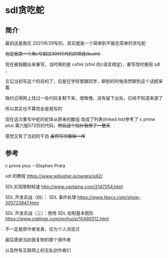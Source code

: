 # sdl贪吃蛇

## 简介
最初这是我在 2021/8/29写的，其实就是一个简单到不能在简单的贪吃蛇

~~也是我第一个用c写超过300行代码的项目(bushi)~~

现在被我翻出来重写，当时用的是 csfml (sfml 的c语言绑定)，重写改时换用 sdl ，

忘记当初写这个的目的了，应是在学校里跟同学，聊到的时候突然聊到这个话题来着

隐约记得网上找过一些代码复制下来，很惭愧，没有留下出处，已经不知道来源了

所以其实也不算完全是我写的

现在这次重写中蛇的蛇体从原来的数组
改成了列表(linked list)参考了 c prime plus 第六版573页的代码，~~然后这个指针我修了一整天~~ 

感觉又有了当初的干劲 ~~虽然写的像屎一样~~

## 参考
c prime plus --Stephen Prata

sdl 的教程
https://www.willusher.io/pages/sdl2/

SDL实现限制帧速
http://www.caotama.com/2147054.html

SDL 开发实战（四）： SDL 事件处理
https://www.likecs.com/show-305723847.html

SDL 开发实战（三）：使用 SDL 绘制基本图形
https://www.cnblogs.com/renhui/p/10460512.html

不一定是原作者发表，仅为个人浏览过

最后感谢当初我复制的那个源作者

以及所有互联网上的无私创作者们